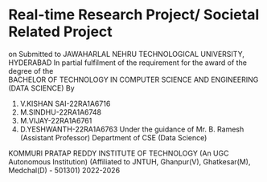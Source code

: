 # Real-time Research Project/ Societal Related Project
on Submitted to JAWAHARLAL NEHRU TECHNOLOGICAL UNIVERSITY, HYDERABAD 
In partial fulfilment of the requirement for the award of the degree of the  
BACHELOR OF TECHNOLOGY IN COMPUTER SCIENCE AND ENGINEERING (DATA SCIENCE) 
By 
1) V.KISHAN SAI-22RA1A6716 
2) M.SINDHU-22RA1A6748 
3) M.VIJAY-22RA1A6761 
4) D.YESHWANTH-22RA1A6763 
Under the guidance of Mr. B. Ramesh (Assistant Professor) 
Department of CSE (Data Science) 
 
                                              

KOMMURI PRATAP REDDY INSTITUTE OF TECHNOLOGY 
(An UGC Autonomous Institution) 
(Affiliated to JNTUH, Ghanpur(V), Ghatkesar(M), Medchal(D) - 501301) 
2022-2026
